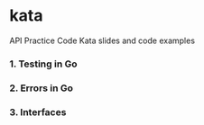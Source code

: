 # kata
API Practice Code Kata slides and code examples

### 1. Testing in Go

### 2. Errors in Go

### 3. Interfaces

